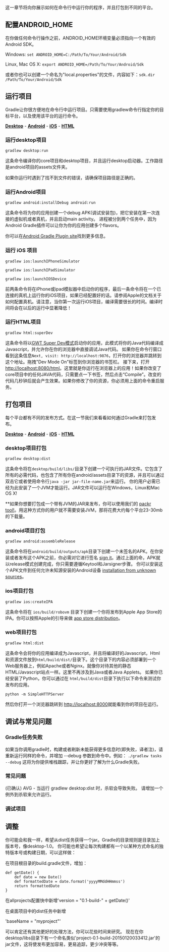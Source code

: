 这一章节将向你展示如何在命令行中运行你的程序，并且打包到不同的平台。

## 配置ANDROID_HOME
在你做任何命令行操作之前，ANDROID_HOME环境变量必须指向一个有效的Android SDK。

Windows: `set ANDROID_HOME=C:/Path/To/Your/Android/Sdk`

Linux, Mac OS X: `export ANDROID_HOME=/Path/To/Your/Android/Sdk`

或者你也可以创建一个命名为"local.properties"的文件，内容如下：`sdk.dir /Path/To/Your/Android/Sdk`

## 运行项目
Gradle让你很方便地在命令行中运行项目。只需要使用gradlew命令行指定你的目标平台，以及使用该平台的运行命令。

[**Desktop**](#运行desktop项目) - [**Android**](#运行android项目) - [**iOS**](#运行ios项目) - [**HTML**](#运行html项目)

### 运行desktop项目
`gradlew desktop:run`

这条命令编译你的core项目和desktop项目，并且运行desktop启动器。工作路径是android项目的assets文件夹。

如果你运行时遇到了找不到文件的错误，请确保项目路径是正确的。

### 运行Android项目

`gradlew android:installDebug android:run`

这条命令将为你的应用创建一个debug APK(调试安装包)，把它安装在第一次连接的虚拟机或者真机，并且启动main activity。
进程被分到两个任务中，因为Android Gradle插件可以让你为你的应用创建多个flavors。

你可以在[Android Gradle Plugin site](http://tools.android.com/tech-docs/new-build-system/user-guide)找到更多信息。

### 运行 iOS 项目
`gradlew ios:launchIPhoneSimulator`

`gradlew ios:launchIPadSimulator`

`gradlew ios:launchIOSDevice`

前两条命令将在iPhone或ipad模拟器中启动你的程序，最后一条命令将在一个已连接的真机上运行你的iOS项目，如果已经配置好的话。请参阅Apple的文档关于如何配置真机。请注意，当你第一次运行iOS项目，编译需要很长的时间。编译时间将会在以后的运行中显著降低！

### 运行HTML项目
`gradlew html:superDev`

这条命令将以[GWT Super Dev模式](http://www.badlogicgames.com/wordpress/?p=3073)启动你的应用，此模式将你的Java代码编译成Javascript，并允许你在你的浏览器中直接调试Java代码。
如果你在命令行窗口看到这条信息`Next, visit: http://localhost:9876`，打开你的浏览器并跳转到这个地址。拖拽"Dev Mode On"标签到你浏览器的书签栏。
接下来，打开[http://localhost:8080/html](http://localhost:8080/html)。这里就是你运行在浏览器上的应用！如果你改变了core项目中的任何JAVA代码，只需要点一下书签，然后点击“Compile”。改变的代码几秒钟后就会产生效果。如果你修改了你的资源，你必须用上面的命令重启服务。

## 打包项目
每个平台都有不同的发布方式。在这一节我们来看看如何通过Gradle来打包发布。

[**Desktop**](#为desktop项目打包) - [**Android**](#为android项目打包) - [**iOS**](#为ios项目打包) - [**HTML**](#为web项目打包)

### desktop项目打包

`gradlew desktop:dist`

这条命令将在`desktop/build/libs/`目录下创建一个可执行的JAR文件。它包含了所有的必需代码，也包含了所有你在android/assets目录下的资源，并且可以通过双击它或者使用命令行`java -jar jar-file-name.jar`来运行。
你的用户必需已经为此安装了一个JVM才能运行。JAR文件可以运行在Windows，Linux和Mac OS X!

**如果你想要打包成一个带有JVM的JAR来发布，你可以使用我们的 [packr tool!](https://github.com/libgdx/packr)。用这种方式你的用户就不需要安装JVM，那将花费大约每个平台23-30mb的下载量。

### android项目打包
`gradlew android:assembleRelease`

这条命令将在`android/build/outputs/apk`目录下创建一个未签名的APK。在你安装或者发布这个APK之前，你必需对它进行签名 [sign it](http://developer.android.com/tools/publishing/app-signing.html)。通过上面的命，APK就以release模式创建完成，你只需要遵循Keytool和Jarsigner步骤。
你可以安装这个APK文件到任何允许未知源安装的Android设备 [installation from unknown sources](http://developer.android.com/distribute/open.html#unknown-sources)。

### ios项目打包
`gradlew ios:createIPA`

这条命令将在 `ios/build/robovm` 目录下创建一个你将发布到Apple App Store的IPA。你可以按照Apple的引导来做 [app store distribution](https://developer.apple.com/library/ios/documentation/IDEs/Conceptual/AppDistributionGuide/Introduction/Introduction.html)。
### web项目打包

`gradlew html:dist`

这条命令会将你的应用编译成为Javascript，并且将编译好的Javascript，Html和资源文件放到`html/build/dist/`目录下。这个目录下的内容必须部署到一个Web服务器上，例如Apache或者Nginx。就像你对待其他的静态HTML/Javascript站点一样。这里不再涉及到Java或者Java Applets。
如果你已经安装了Python，你可以通过在 `html/build/dist`目录下执行以下命令来测试你发布的应用。

`python -m SimpleHTTPServer`

然后你打开一个浏览器跳转到 [http://localhost:8000](http://localhost:8000)就能看到你的项目在运行。

## 调试与常见问题
### Gradle任务失败

如果当你调用gradle时，构建或者刷新未能获得更多信息时(即失败，译者注)，请重新运行同样的命令，并增加 --debug 参数到命令中。例如：
```./gradlew tasks --debug```
这将为你提供堆栈跟踪，并让你更好了解为什么Gradle失败。

### 常见问题
(已确认) AVG - 当运行 gradlew desktop:dist 时，杀软会导致失败。 请增加一个例外到杀软来允许运行。
### 调试项目

## 调整

你可能会和我一样，希望从dist任务获得一个jar。Gradle的目录规则是目录加上版本号，像desktop-1.0。
你可能也希望让每次构建都有一个以某种方式命名的独特版本号或构建日期，可以这样做：

在项目根目录的build.gradle文件，增加：

    def getDate() {
        def date = new Date()
        def formattedDate = date.format('yyyyMMddHHmmss')
        return formattedDate
    }
    

在allprojects配置快中新增'version = "0.1-build-" + getDate()'

在桌面项目中的dist任务中新增

'baseName = "myproject"'

可以肯定还有其他更好的处理方法，你可以花些时间来研究。
现在在你desktop/libs目录下有一个命名类似'project-0.1-build-20150120033412.jar'的jar文件，这将使发布更加容易，更易追踪，更少冲突等等。